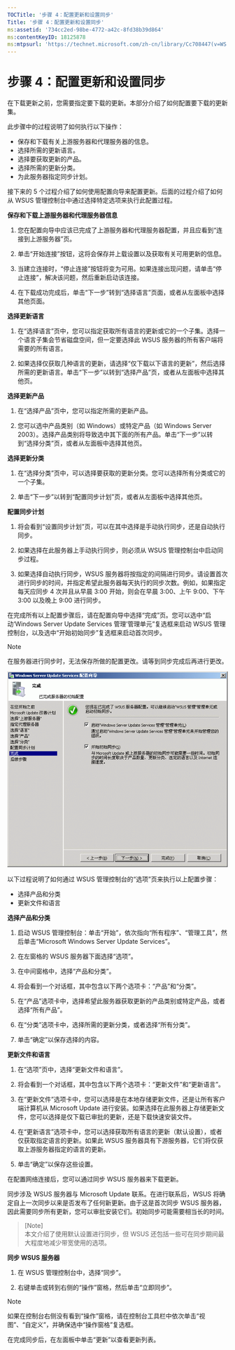 ```yaml
---
TOCTitle: '步骤 4：配置更新和设置同步'
Title: '步骤 4：配置更新和设置同步'
ms:assetid: '734cc2ed-98be-4772-a42c-8fd38b39d864'
ms:contentKeyID: 18125878
ms:mtpsurl: 'https://technet.microsoft.com/zh-cn/library/Cc708447(v=WS.10)'
---
```


步骤 4：配置更新和设置同步
==========================

在下载更新之前，您需要指定要下载的更新。本部分介绍了如何配置要下载的更新集。

此步骤中的过程说明了如何执行以下操作：

-   保存和下载有关上游服务器和代理服务器的信息。
-   选择所需的更新语言。
-   选择要获取更新的产品。
-   选择所需的更新分类。
-   为此服务器指定同步计划。

接下来的 5 个过程介绍了如何使用配置向导来配置更新。后面的过程介绍了如何从 WSUS 管理控制台中通过选择特定选项来执行此配置过程。

**保存和下载上游服务器和代理服务器信息**
1.  您在配置向导中应该已完成了上游服务器和代理服务器配置，并且应看到“连接到上游服务器”页。

2.  单击“开始连接”按钮，这将会保存并上载设置以及获取有关可用更新的信息。

3.  当建立连接时，“停止连接”按钮将变为可用。如果连接出现问题，请单击“停止连接”，解决该问题，然后重新启动该连接。

4.  在下载成功完成后，单击“下一步”转到“选择语言”页面，或者从左面板中选择其他页面。

**选择更新语言**
1.  在“选择语言”页中，您可以指定获取所有语言的更新或它的一个子集。选择一个语言子集会节省磁盘空间，但一定要选择此 WSUS 服务器的所有客户端将需要的所有语言。

2.  如果选择仅获取几种语言的更新，请选择“仅下载以下语言的更新”，然后选择所需的更新语言。单击“下一步”以转到“选择产品”页，或者从左面板中选择其他页。

**选择更新产品**
1.  在“选择产品”页中，您可以指定所需的更新产品。

2.  您可以选中产品类别（如 Windows）或特定产品（如 Windows Server 2003）。选择产品类别将导致选中其下面的所有产品。单击“下一步”以转到“选择分类”页，或者从左面板中选择其他页。

**选择更新分类**
1.  在“选择分类”页中，可以选择要获取的更新分类。您可以选择所有分类或它的一个子集。

2.  单击“下一步”以转到“配置同步计划”页，或者从左面板中选择其他页。

**配置同步计划**
1.  将会看到“设置同步计划”页，可以在其中选择是手动执行同步，还是自动执行同步。

2.  如果选择在此服务器上手动执行同步，则必须从 WSUS 管理控制台中启动同步过程。

3.  如果选择自动执行同步，WSUS 服务器将按指定的间隔进行同步。请设置首次进行同步的时间，并指定希望此服务器每天执行的同步次数。例如，如果指定每天应同步 4 次并且从早晨 3:00 开始，则会在早晨 3:00、上午 9:00、下午 3:00 以及晚上 9:00 进行同步。

在完成所有以上配置步骤后，请在配置向导中选择“完成”页。您可以选中“启动‘Windows Server Update Services 管理’管理单元”复选框来启动 WSUS 管理控制台，以及选中“开始初始同步”复选框来启动首次同步。

> [!Note]  
> 在服务器进行同步时，无法保存所做的配置更改。请等到同步完成后再进行更改。 

![](images/Cc708447.3f774fd1-af87-47d8-8f50-a5d585687d70(WS.10).gif)

以下过程说明了如何通过 WSUS 管理控制台的“选项”页来执行以上配置步骤：

-   选择产品和分类
-   更新文件和语言

**选择产品和分类**
1.  启动 WSUS 管理控制台：单击“开始”，依次指向“所有程序”、“管理工具”，然后单击“Microsoft Windows Server Update Services”。

2.  在左窗格的 WSUS 服务器下面选择“选项”。

3.  在中间窗格中，选择“产品和分类”。

4.  将会看到一个对话框，其中包含以下两个选项卡：“产品”和“分类”。

5.  在“产品”选项卡中，选择希望此服务器获取更新的产品类别或特定产品，或者选择“所有产品”。

6.  在“分类”选项卡中，选择所需的更新分类，或者选择“所有分类”。

7.  单击“确定”以保存选择的内容。

**更新文件和语言**
1.  在“选项”页中，选择“更新文件和语言”。

2.  将会看到一个对话框，其中包含以下两个选项卡：“更新文件”和“更新语言”。

3.  在“更新文件”选项卡中，您可以选择是在本地存储更新文件，还是让所有客户端计算机从 Microsoft Update 进行安装。如果选择在此服务器上存储更新文件，您可以选择是仅下载已审批的更新，还是下载快速安装文件。

4.  在“更新语言”选项卡中，您可以选择获取所有语言的更新（默认设置），或者仅获取指定语言的更新。如果此 WSUS 服务器具有下游服务器，它们将仅获取上游服务器指定的语言的更新。

5.  单击“确定”以保存这些设置。

在配置网络连接后，您可以通过同步 WSUS 服务器来下载更新。

同步涉及 WSUS 服务器与 Microsoft Update 联系。在进行联系后，WSUS 将确定自上一次同步以来是否发布了任何新更新。由于这是首次同步 WSUS 服务器，因此需要同步所有更新，您可以审批安装它们。初始同步可能需要相当长的时间。

> [Note]  
> 本文介绍了使用默认设置进行同步，但 WSUS 还包括一些可在同步期间最大程度地减少带宽使用的选项。 

**同步 WSUS 服务器**
1.  在 WSUS 管理控制台中，选择“同步”。

2.  右键单击或转到右侧的“操作”窗格，然后单击“立即同步”。

> [!Note]  
> 如果在控制台右侧没有看到“操作”窗格，请在控制台工具栏中依次单击“视图”、“自定义”，并确保选中“操作窗格”复选框。 

在完成同步后，在左面板中单击“更新”以查看更新列表。
